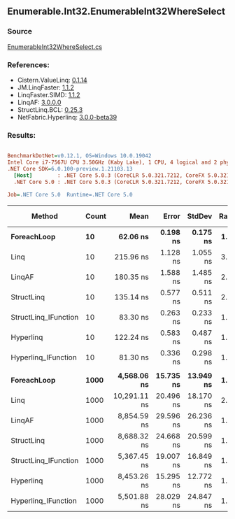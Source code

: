 ﻿## Enumerable.Int32.EnumerableInt32WhereSelect

### Source
[EnumerableInt32WhereSelect.cs](../LinqBenchmarks/Enumerable/Int32/EnumerableInt32WhereSelect.cs)

### References:
- Cistern.ValueLinq: [0.1.14](https://www.nuget.org/packages/Cistern.ValueLinq/0.1.14)
- JM.LinqFaster: [1.1.2](https://www.nuget.org/packages/JM.LinqFaster/1.1.2)
- LinqFaster.SIMD: [1.1.2](https://www.nuget.org/packages/LinqFaster.SIMD/1.0.3)
- LinqAF: [3.0.0.0](https://www.nuget.org/packages/LinqAF/3.0.0.0)
- StructLinq.BCL: [0.25.3](https://www.nuget.org/packages/StructLinq.BCL/0.25.3)
- NetFabric.Hyperlinq: [3.0.0-beta39](https://www.nuget.org/packages/NetFabric.Hyperlinq/3.0.0-beta39)

### Results:
``` ini

BenchmarkDotNet=v0.12.1, OS=Windows 10.0.19042
Intel Core i7-7567U CPU 3.50GHz (Kaby Lake), 1 CPU, 4 logical and 2 physical cores
.NET Core SDK=6.0.100-preview.1.21103.13
  [Host]        : .NET Core 5.0.3 (CoreCLR 5.0.321.7212, CoreFX 5.0.321.7212), X64 RyuJIT
  .NET Core 5.0 : .NET Core 5.0.3 (CoreCLR 5.0.321.7212, CoreFX 5.0.321.7212), X64 RyuJIT

Job=.NET Core 5.0  Runtime=.NET Core 5.0  

```
|               Method | Count |         Mean |     Error |    StdDev | Ratio | RatioSD |  Gen 0 | Gen 1 | Gen 2 | Allocated |
|--------------------- |------ |-------------:|----------:|----------:|------:|--------:|-------:|------:|------:|----------:|
|          **ForeachLoop** |    **10** |     **62.06 ns** |  **0.198 ns** |  **0.175 ns** |  **1.00** |    **0.00** | **0.0191** |     **-** |     **-** |      **40 B** |
|                 Linq |    10 |    215.96 ns |  1.128 ns |  1.055 ns |  3.48 |    0.02 | 0.0763 |     - |     - |     160 B |
|               LinqAF |    10 |    180.35 ns |  1.588 ns |  1.485 ns |  2.91 |    0.03 | 0.0191 |     - |     - |      40 B |
|           StructLinq |    10 |    135.14 ns |  0.577 ns |  0.511 ns |  2.18 |    0.01 | 0.0458 |     - |     - |      96 B |
| StructLinq_IFunction |    10 |     83.30 ns |  0.263 ns |  0.233 ns |  1.34 |    0.01 | 0.0191 |     - |     - |      40 B |
|            Hyperlinq |    10 |    122.24 ns |  0.583 ns |  0.487 ns |  1.97 |    0.01 | 0.0191 |     - |     - |      40 B |
|  Hyperlinq_IFunction |    10 |     81.30 ns |  0.336 ns |  0.298 ns |  1.31 |    0.01 | 0.0191 |     - |     - |      40 B |
|                      |       |              |           |           |       |         |        |       |       |           |
|          **ForeachLoop** |  **1000** |  **4,568.06 ns** | **15.735 ns** | **13.949 ns** |  **1.00** |    **0.00** | **0.0153** |     **-** |     **-** |      **40 B** |
|                 Linq |  1000 | 10,291.11 ns | 20.496 ns | 18.170 ns |  2.25 |    0.01 | 0.0763 |     - |     - |     160 B |
|               LinqAF |  1000 |  8,854.59 ns | 29.596 ns | 26.236 ns |  1.94 |    0.01 | 0.0153 |     - |     - |      40 B |
|           StructLinq |  1000 |  8,688.32 ns | 24.668 ns | 20.599 ns |  1.90 |    0.01 | 0.0458 |     - |     - |      96 B |
| StructLinq_IFunction |  1000 |  5,367.45 ns | 19.007 ns | 16.849 ns |  1.18 |    0.00 | 0.0153 |     - |     - |      40 B |
|            Hyperlinq |  1000 |  8,453.26 ns | 15.295 ns | 12.772 ns |  1.85 |    0.01 | 0.0153 |     - |     - |      40 B |
|  Hyperlinq_IFunction |  1000 |  5,501.88 ns | 28.029 ns | 24.847 ns |  1.20 |    0.01 | 0.0153 |     - |     - |      40 B |
